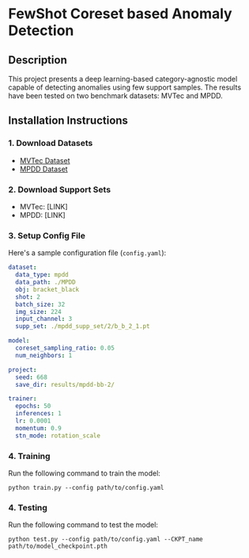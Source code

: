 # FewShot Coreset based Anomaly Detection

## Description
This project presents a deep learning-based category-agnostic model capable of detecting anomalies using few support samples. The results have been tested on two benchmark datasets: MVTec and MPDD.

## Installation Instructions

### 1. Download Datasets
- [MVTec Dataset](https://www.mvtec.com/company/research/datasets/mvtec-ad/downloads)
- [MPDD Dataset](https://github.com/stepanje/MPDD)

### 2. Download Support Sets
- MVTec: [LINK]
- MPDD: [LINK]

### 3. Setup Config File
Here's a sample configuration file (`config.yaml`):

```yaml
dataset:
  data_type: mpdd
  data_path: ./MPDD
  obj: bracket_black
  shot: 2
  batch_size: 32
  img_size: 224
  input_channel: 3
  supp_set: ./mpdd_supp_set/2/b_b_2_1.pt

model:
  coreset_sampling_ratio: 0.05
  num_neighbors: 1

project:
  seed: 668
  save_dir: results/mpdd-bb-2/

trainer:
  epochs: 50
  inferences: 1
  lr: 0.0001
  momentum: 0.9
  stn_mode: rotation_scale
```

### 4. Training
Run the following command to train the model:

```
python train.py --config path/to/config.yaml

```

### 4. Testing
Run the following command to test the model:


```
python test.py --config path/to/config.yaml --CKPT_name path/to/model_checkpoint.pth

```